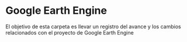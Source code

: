 # Google Earth Engine


El objetivo de esta carpeta es llevar un registro del avance y los cambios relacionados con el proyecto de Google Earth Engine
